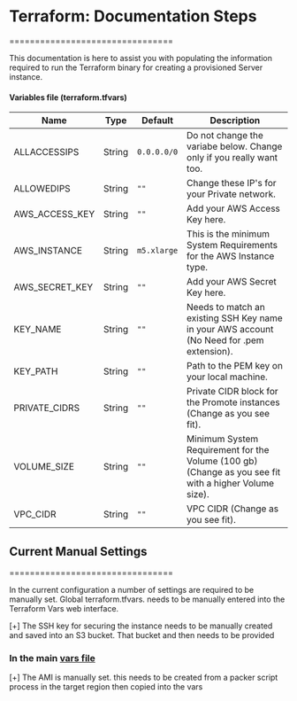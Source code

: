 # Terraform: Documentation Steps
================================

This documentation is here to assist you with populating the information required to run the Terraform binary for creating a provisioned Server instance.


#### Variables file (terraform.tfvars)
|Name  |Type  |Default|Description|
|------|------|-------|-----------|
|ALLACCESSIPS|String|`0.0.0.0/0`|Do not change the variabe below. Change only if you really want too.|
|ALLOWEDIPS|String|`""`|Change these IP's for your Private network.|
|AWS_ACCESS_KEY|String|`""`|Add your AWS Access Key here.|
|AWS_INSTANCE|String|`m5.xlarge`|This is the minimum System Requirements for the AWS Instance type.|
|AWS_SECRET_KEY|String|`""`|Add your AWS Secret Key here.|
|KEY_NAME|String|`""`|Needs to match an existing SSH Key name in your AWS account (No Need for .pem extension).|
|KEY_PATH|String|`""`|Path to the PEM key on your local machine.|
|PRIVATE_CIDRS|String|`""`|Private CIDR block for the Promote instances (Change as you see fit).|
|VOLUME_SIZE|String|`""`|Minimum System Requirement for the Volume (100 gb) (Change as you see fit with a higher Volume size).|
|VPC_CIDR|String|`""`|VPC CIDR (Change as you see fit).|


## Current Manual Settings
================================

In the current configuration a number of settings are required to be manually set.
Global terraform.tfvars. needs to be manually entered into the Terraform Vars web interface.

[+] The SSH key for securing the instance needs to be manually created and saved into an S3 bucket. That bucket and then needs to be provided

### In the main [vars file](.\vars.tf)
[+] The AMI is manually set. this needs to be created from a packer script process in the target region then copied into the vars
